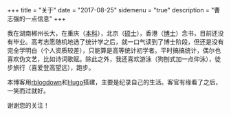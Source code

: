 +++
title = "关于"
date = "2017-08-25"
sidemenu = "true"
description = "曹志强的一点信息"
+++

我在湖南郴州长大，在重庆（[本科](http://www.cqu.edu.cn/v1/)），北京（[硕士](http://www.bnu.edu.cn)），香港（[博士](http://www.ust.hk/zh-hant/)）念书，目前还没有毕业。高考志愿随机地选了统计学之后，就一口气读到了博士阶段，但还是没有完全学明白（个人资质较差），只能算是高等统计初学者。平时搞搞统计，偶尔也喜欢伪文艺，比如诗词歌赋。除此之外，我还喜欢游泳（狗刨式加一点仰泳），徒步旅行（喜爱登高望远），跑步。

本博客用[rblogdown](https://github.com/rstudio/blogdown)和[Hugo](https://gohugo.io)搭建，主要是纪录自己的生活。客官有缘看了之后，一笑而过就好。

谢谢您的关注！
